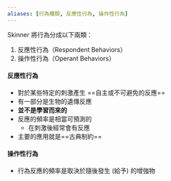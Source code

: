 ```yaml
---
aliases: [行為種類, 反應性行為, 操作性行為]
---
```

Skinner 將行為分成以下兩類：
1. 反應性行為（Respondent Behaviors）
2. 操作性行為（Operant Behaviors）

#### 反應性行為
- 對於某些特定的刺激產生 ==自主或不可避免的反應==
- 有一部分是生物的遺傳反應
- **並不是學習而來的**
- 反應的頻率是相當可預測的
	- 在刺激後經常會有反應
- 主要的應用就是==古典制約==

#### 操作性行為
- 行為反應的頻率是取決於隨後發生 (給予) 的增強物